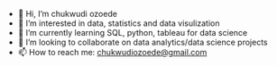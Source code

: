 - 👋 Hi, I’m chukwudi ozoede
- 👀 I’m interested in data, statistics and data visulization
- 🌱 I’m currently learning SQL, python, tableau for data science
- 💞️ I’m looking to collaborate on data analytics/data science projects
- 📫 How to reach me: chukwudiozoede@gmail.com

<!---
mccollins001/mccollins001 is a ✨ special ✨ repository because its `README.md` (this file) appears on your GitHub profile.
You can click the Preview link to take a look at your changes.
--->
